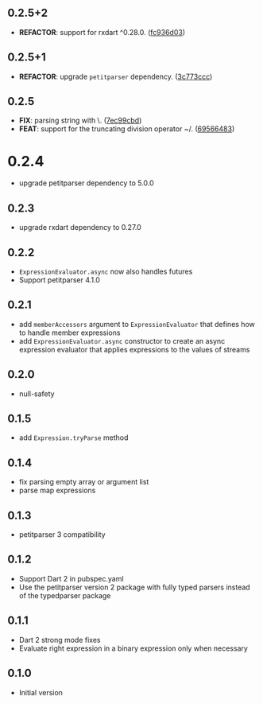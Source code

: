 ## 0.2.5+2

 - **REFACTOR**: support for rxdart ^0.28.0. ([fc936d03](https://github.com/appsup-dart/expressions/commit/fc936d03350cf301f1d7c3edb8fb95d5c8f71c14))

## 0.2.5+1

 - **REFACTOR**: upgrade `petitparser` dependency. ([3c773ccc](https://github.com/appsup-dart/expressions/commit/3c773ccc9a2e64d8264de32d042df4bc3b6a1fee))

## 0.2.5

 - **FIX**: parsing string with \\. ([7ec99cbd](https://github.com/appsup-dart/expressions/commit/7ec99cbd1ac005cd0150d224ca13fd4ea9fafd8a))
 - **FEAT**: support for the truncating division operator ~/. ([69566483](https://github.com/appsup-dart/expressions/commit/695664837460bc3f0bf9eeebdb5e68a2fb1cc976))


# 0.2.4

- upgrade petitparser dependency to 5.0.0

## 0.2.3

- upgrade rxdart dependency to 0.27.0

## 0.2.2

- `ExpressionEvaluator.async` now also handles futures 
- Support petitparser 4.1.0

## 0.2.1

- add `memberAccessors` argument to `ExpressionEvaluator` that defines how to handle member expressions
- add `ExpressionEvaluator.async` constructor to create an async expression evaluator that applies expressions to the values of streams 

## 0.2.0

- null-safety

## 0.1.5

- add `Expression.tryParse` method

## 0.1.4

- fix parsing empty array or argument list
- parse map expressions

## 0.1.3

- petitparser 3 compatibility

## 0.1.2

- Support Dart 2 in pubspec.yaml
- Use the petitparser version 2 package with fully typed parsers instead of the typedparser package 

## 0.1.1

- Dart 2 strong mode fixes
- Evaluate right expression in a binary expression only when necessary

## 0.1.0

- Initial version
